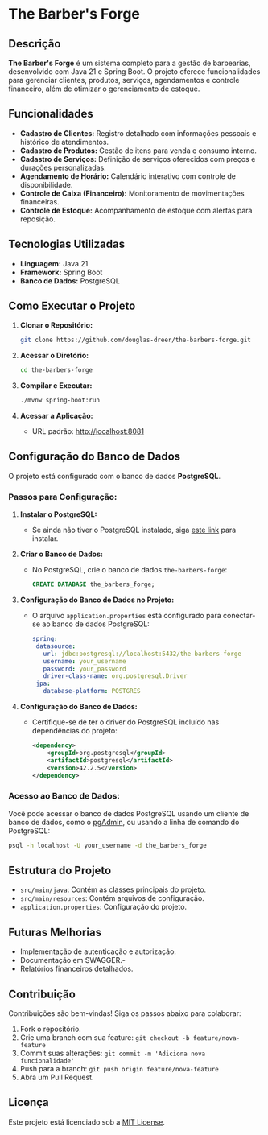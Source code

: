 # The Barber's Forge

## Descrição
**The Barber's Forge** é um sistema completo para a gestão de barbearias, desenvolvido com Java 21 e Spring Boot. O projeto oferece funcionalidades para gerenciar clientes, produtos, serviços, agendamentos e controle financeiro, além de otimizar o gerenciamento de estoque.

## Funcionalidades
- **Cadastro de Clientes:** Registro detalhado com informações pessoais e histórico de atendimentos.
- **Cadastro de Produtos:** Gestão de itens para venda e consumo interno.
- **Cadastro de Serviços:** Definição de serviços oferecidos com preços e durações personalizadas.
- **Agendamento de Horário:** Calendário interativo com controle de disponibilidade.
- **Controle de Caixa (Financeiro):** Monitoramento de movimentações financeiras.
- **Controle de Estoque:** Acompanhamento de estoque com alertas para reposição.

## Tecnologias Utilizadas
- **Linguagem:** Java 21
- **Framework:** Spring Boot
- **Banco de Dados:** PostgreSQL

## Como Executar o Projeto
1. **Clonar o Repositório:**
   ```bash
   git clone https://github.com/douglas-dreer/the-barbers-forge.git
   ```

2. **Acessar o Diretório:**
   ```bash
   cd the-barbers-forge
   ```

3. **Compilar e Executar:**
   ```bash
   ./mvnw spring-boot:run
   ```

4. **Acessar a Aplicação:**
    - URL padrão: [http://localhost:8081](http://localhost:8080)

## Configuração do Banco de Dados
O projeto está configurado com o banco de dados **PostgreSQL**.

### Passos para Configuração:
1. **Instalar o PostgreSQL:**
   - Se ainda não tiver o PostgreSQL instalado, siga [este link](https://www.postgresql.org/download/) para instalar.

2. **Criar o Banco de Dados:**
   - No PostgreSQL, crie o banco de dados `the-barbers-forge`:
     ```sql
     CREATE DATABASE the_barbers_forge;
     ```

3. **Configuração do Banco de Dados no Projeto:**
   - O arquivo `application.properties` está configurado para conectar-se ao banco de dados PostgreSQL:
     ```yml
     spring:
      datasource:
        url: jdbc:postgresql://localhost:5432/the-barbers-forge
        username: your_username
        password: your_password
        driver-class-name: org.postgresql.Driver
      jpa:
        database-platform: POSTGRES
     ```

4. **Configuração do Banco de Dados:**
   - Certifique-se de ter o driver do PostgreSQL incluído nas dependências do projeto:
     ```xml
     <dependency>
         <groupId>org.postgresql</groupId>
         <artifactId>postgresql</artifactId>
         <version>42.2.5</version>
     </dependency>
     ```

### Acesso ao Banco de Dados:
Você pode acessar o banco de dados PostgreSQL usando um cliente de banco de dados, como o [pgAdmin](https://www.pgadmin.org/), ou usando a linha de comando do PostgreSQL:
```bash
psql -h localhost -U your_username -d the_barbers_forge
```

## Estrutura do Projeto
- `src/main/java`: Contém as classes principais do projeto.
- `src/main/resources`: Contém arquivos de configuração.
- `application.properties`: Configuração do projeto.

## Futuras Melhorias
- Implementação de autenticação e autorização.
- Documentação em SWAGGER.- 
- Relatórios financeiros detalhados.

## Contribuição
Contribuições são bem-vindas! Siga os passos abaixo para colaborar:
1. Fork o repositório.
2. Crie uma branch com sua feature: `git checkout -b feature/nova-feature`
3. Commit suas alterações: `git commit -m 'Adiciona nova funcionalidade'`
4. Push para a branch: `git push origin feature/nova-feature`
5. Abra um Pull Request.

## Licença
Este projeto está licenciado sob a [MIT License](LICENSE).

